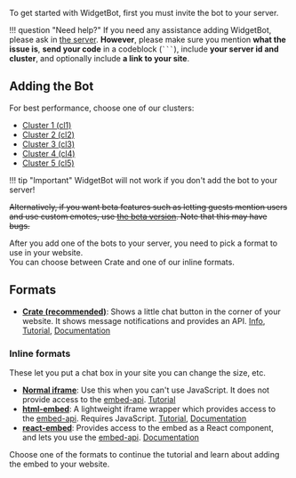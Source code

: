 To get started with WidgetBot, first you must invite the bot to your server.

!!! question "Need help?"
    If you need any assistance adding WidgetBot, please ask in [the server](https://discord.gg/NYBEhN7). **However**, please make sure you mention **what the issue is**, **send your code** in a codeblock (` ``` `), include **your server id and cluster**, and optionally include **a link to your site**.


## Adding the Bot

For best performance, choose one of our clusters:

* [Cluster 1 (cl1)](https://discordapp.com/oauth2/authorize?client_id=454690519952523267&scope=bot&permissions=537218112)
* [Cluster 2 (cl2)](https://discordapp.com/oauth2/authorize?client_id=454690621454548994&scope=bot&permissions=537218112)
* [Cluster 3 (cl3)](https://discordapp.com/oauth2/authorize?client_id=454690769010425856&scope=bot&permissions=537218112)
* [Cluster 4 (cl4)](https://discordapp.com/oauth2/authorize?client_id=454690860097863680&scope=bot&permissions=537218112)
* [Cluster 5 (cl5)](https://discordapp.com/oauth2/authorize?client_id=454690940968370188&scope=bot&permissions=537218112)

!!! tip "Important"
    WidgetBot will not work if you don't add the bot to your server!

~~Alternatively, if you want beta features such as letting guests mention users and use custom emotes, use [the beta version](https://discordapp.com/oauth2/authorize?client_id=356856478495408129&scope=bot&permissions=537218112). Note that this may have bugs.~~

After you add one of the bots to your server, you need to pick a format to use in your website.  
You can choose between Crate and one of our inline formats.

## Formats

* **[Crate (recommended)](/embed/crate/tutorial)**: Shows a little chat button in the corner of your website. It shows message notifications and provides an API. [Info](https://widgetbot.io/crate), [Tutorial](/embed/crate/tutorial), [Documentation](/embed/crate)

### Inline formats
These let you put a chat box in your site you can change the size, etc.

* **[Normal iframe](iframes)**: Use this when you can't use JavaScript. It does not provide access to the [embed-api](https://github.com/widgetbot-io/embed-api). [Tutorial](iframe)
* **[html-embed](/embed/html-embed/tutorial)**: A lightweight iframe wrapper which provides access to the [embed-api](https://github.com/widgetbot-io/embed-api). Requires JavaScript. [Tutorial](/embed/html-embed/tutorial), [Documentation](/embed/html-embed)
* **[react-embed](/embed/react-embed)**: Provides access to the embed as a React component, and lets you use the [embed-api](https://github.com/widgetbot-io/embed-api). [Documentation](/embed/react-embed)

Choose one of the formats to continue the tutorial and learn about adding the embed to your website.
